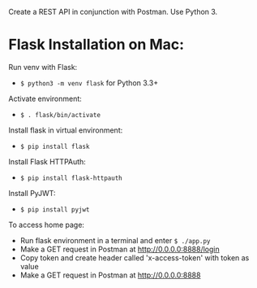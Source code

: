 Create a REST API in conjunction with Postman. Use Python 3. 

# Flask Installation on Mac:
Run venv with Flask:
- `$ python3 -m venv flask` for Python 3.3+

Activate environment:
- `$ . flask/bin/activate`

Install flask in virtual environment:
- `$ pip install flask`

Install Flask HTTPAuth:
- `$ pip install flask-httpauth`

Install PyJWT:
- `$ pip install pyjwt`

To access home page:
- Run flask environment in a terminal and enter `$ ./app.py`
- Make a GET request in Postman at http://0.0.0.0:8888/login
- Copy token and create header called 'x-access-token' with token as value
- Make a GET request in Postman at http://0.0.0.0:8888
